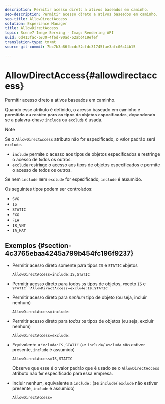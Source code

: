 ```yaml
---
description: Permitir acesso direto a ativos baseados em caminho.
seo-description: Permitir acesso direto a ativos baseados em caminho.
seo-title: AllowDirectAccess
solution: Experience Manager
title: AllowDirectAccess
topic: Scene7 Image Serving - Image Rendering API
uuid: 6d413fac-6930-4f6d-90ad-62abb419efef
translation-type: tm+mt
source-git-commit: 7bc7b3a86fbcdc57cfdc31745fae3afc06e44b15

---
```



# AllowDirectAccess{#allowdirectaccess}

Permitir acesso direto a ativos baseados em caminho.

Quando esse atributo é definido, o acesso baseado em caminho é permitido ou restrito para os tipos de objetos especificados, dependendo se a palavra-chave `include` ou `exclude` é usada.

>[!NOTE]
>
>Se o `AllowDirectAccess` atributo não for especificado, o valor padrão será `exclude`.

* `include` permite o acesso aos tipos de objetos especificados e restringe o acesso de todos os outros.
* `exclude` restringe o acesso aos tipos de objetos especificados e permite o acesso de todos os outros.

Se nem `include` nem `exclude` for especificado, `include` é assumido.

Os seguintes tipos podem ser controlados:

* `SVG`
* `IS`
* `STATIC`
* `FXG`
* `FLA`
* `IR_VNT`
* `IR_MAT`

## Exemplos {#section-4c3765ebaa4245a799b454fc196f9237}

* Permitir acesso direto somente para tipos `IS` e `STATIC` objetos

   `AllowDirectAccess=include:IS,STATIC`

* Permitir acesso direto para todos os tipos de objetos, exceto `IS` e `STATIC``AllowDirectAccess=exclude:IS,STATIC`

* Permitir acesso direto para *nenhum* tipo de objeto (ou seja, incluir nenhum)

   `AllowDirectAccess=include:`

* Permitir acesso direto para *todos* os tipos de objetos (ou seja, excluir nenhum)

   `AllowDirectAccess=exclude:`

* Equivalente a `include:IS,STATIC` (se `include`/ `exclude` não estiver presente, `include` é assumido)

   `AllowDirectAccess=IS,STATIC`

   Observe que esse é o valor padrão que é usado se o `AllowDirectAccess` atributo não for especificado para essa empresa.

* Incluir nenhum, equivalente a `include:` (se `include`/ `exclude` não estiver presente, `include` é assumido)

   `AllowDirectAccess=`


